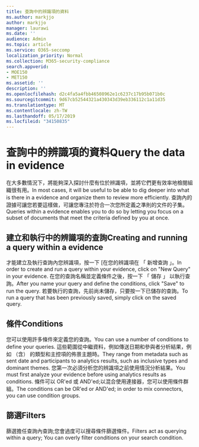 ```yaml
---
title: 查詢中的辨識項的資料
ms.author: markjjo
author: markjjo
manager: laurawi
ms.date: ''
audience: Admin
ms.topic: article
ms.service: O365-seccomp
localization_priority: Normal
ms.collection: M365-security-compliance
search.appverid:
- MOE150
- MET150
ms.assetid: ''
description: ''
ms.openlocfilehash: d2c4fa5a4fbb46508962e1c6237c17b95b071b0c
ms.sourcegitcommit: 9d67cb52544321a430343d39eb336112c1a11d35
ms.translationtype: MT
ms.contentlocale: zh-TW
ms.lasthandoff: 05/17/2019
ms.locfileid: "34150835"
---
```

# <a name="query-the-data-in-evidence"></a><span data-ttu-id="7ceb7-102">查詢中的辨識項的資料</span><span class="sxs-lookup"><span data-stu-id="7ceb7-102">Query the data in evidence</span></span>

<span data-ttu-id="7ceb7-103">在大多數情況下，將能夠深入探討什麼有位於辨識項，並將它們更有效率地檢閱組織很有用。</span><span class="sxs-lookup"><span data-stu-id="7ceb7-103">In most cases, it will be useful to be able to dig deeper into what is there in a evidence and organize them to review more efficiently.</span></span> <span data-ttu-id="7ceb7-104">查詢內的證據可讓您若要這樣做，可讓您專注於符合一次您所定義之準則的文件的子集。</span><span class="sxs-lookup"><span data-stu-id="7ceb7-104">Queries within a evidence enables you to do so by letting you focus on a subset of documents that meet the criteria defined by you at once.</span></span>

## <a name="creating-and-running-a-query-within-a-evidence"></a><span data-ttu-id="7ceb7-105">建立和執行中的辨識項的查詢</span><span class="sxs-lookup"><span data-stu-id="7ceb7-105">Creating and running a query within a evidence</span></span>

<span data-ttu-id="7ceb7-106">才能建立及執行查詢內您辨識項，按一下 [在您的辨識項在 「 新增查詢 」。</span><span class="sxs-lookup"><span data-stu-id="7ceb7-106">In order to create and run a query within your evidence, click on "New Query" in your evidence.</span></span> <span data-ttu-id="7ceb7-107">在您的查詢名稱並定義條件之後，按一下 「 儲存 」 以執行查詢。</span><span class="sxs-lookup"><span data-stu-id="7ceb7-107">After you name your query and define the conditions, click "Save" to run the query.</span></span> <span data-ttu-id="7ceb7-108">若要執行的查詢，先前尚未儲存，只要按一下已儲存的查詢。</span><span class="sxs-lookup"><span data-stu-id="7ceb7-108">To run a query that has been previously saved, simply click on the saved query.</span></span>

## <a name="conditions"></a><span data-ttu-id="7ceb7-109">條件</span><span class="sxs-lookup"><span data-stu-id="7ceb7-109">Conditions</span></span>

<span data-ttu-id="7ceb7-110">您可以使用許多條件來定義您的查詢。</span><span class="sxs-lookup"><span data-stu-id="7ceb7-110">You can use a number of conditions to define your queries.</span></span> <span data-ttu-id="7ceb7-111">這些範圍從中繼資料，例如傳送日期和參與者分析結果，例如 （含） 的類型和主控項的佈景主題時。</span><span class="sxs-lookup"><span data-stu-id="7ceb7-111">They range from metadata such as sent date and participants to analytics results, such as inclusive types and dominant themes.</span></span> <span data-ttu-id="7ceb7-112">您第一次必須分析您的辨識項之前使用情況分析結果。</span><span class="sxs-lookup"><span data-stu-id="7ceb7-112">You must first analyze your evidence before using analytics results as conditions.</span></span> <span data-ttu-id="7ceb7-113">條件可以 OR'ed 或 AND'ed;以混合使用連接器，您可以使用條件群組。</span><span class="sxs-lookup"><span data-stu-id="7ceb7-113">The conditions can be OR'ed or AND'ed; in order to mix connectors, you can use condition groups.</span></span>

## <a name="filters"></a><span data-ttu-id="7ceb7-114">篩選</span><span class="sxs-lookup"><span data-stu-id="7ceb7-114">Filters</span></span>
<span data-ttu-id="7ceb7-115">篩選擔任查詢內查詢;您會過度可以搜尋條件篩選條件。</span><span class="sxs-lookup"><span data-stu-id="7ceb7-115">Filters act as querying within a query; You can overly filter conditions on your search condition.</span></span>


